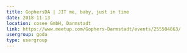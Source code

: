 ```yaml
---
title: GophersDA | JIT me, baby, just in time
date: 2018-11-13
location: cosee GmbH, Darmstadt
link: https://www.meetup.com/Gophers-Darmstadt/events/255504863/
usergroup: goda
type: usergroup
---
```

